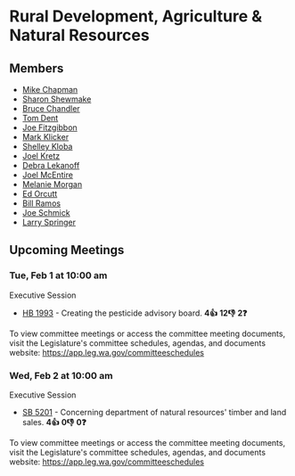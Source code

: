 # Rural Development, Agriculture & Natural Resources
## Members
* [Mike Chapman](/person/leg/mike.chapman.md)
* [Sharon Shewmake](/person/leg/sharon.shewmake.md)
* [Bruce Chandler](/person/leg/bruce.chandler.md)
* [Tom Dent](/person/leg/tom.dent.md)
* [Joe Fitzgibbon](/person/leg/joe.fitzgibbon.md)
* [Mark Klicker](/person/leg/mark.klicker.md)
* [Shelley Kloba](/person/leg/shelley.kloba.md)
* [Joel Kretz](/person/leg/joel.kretz.md)
* [Debra Lekanoff](/person/leg/lekanoff_de.md)
* [Joel McEntire](/person/leg/joel.mcentire.md)
* [Melanie Morgan](/person/leg/morgan_me.md)
* [Ed Orcutt](/person/leg/ed.orcutt.md)
* [Bill Ramos](/person/leg/ramos_bi.md)
* [Joe Schmick](/person/leg/joe.schmick.md)
* [Larry Springer](/person/leg/larry.springer.md)
## Upcoming Meetings
### Tue, Feb 1 at 10:00 am
Executive Session
* [HB 1993](/bill/2021-22/hb/1993/) - Creating the pesticide advisory board. **4👍** **12👎** **2❓**

To view committee meetings or access the committee meeting documents, visit the Legislature's committee schedules, agendas, and documents website:  https://app.leg.wa.gov/committeeschedules

### Wed, Feb 2 at 10:00 am
Executive Session
* [SB 5201](/bill/2021-22/sb/5201/) - Concerning department of natural resources' timber and land sales. **4👍** **0👎** **0❓**

To view committee meetings or access the committee meeting documents, visit the Legislature's committee schedules, agendas, and documents website:  https://app.leg.wa.gov/committeeschedules
